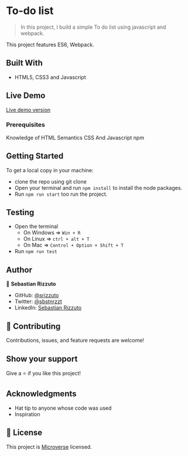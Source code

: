 # To-do list

> In this project, I build a simple To do list using javascript and webpack.
> 
This project features ES6, Webpack.

## Built With

- HTML5, CSS3 and Javascript

## Live Demo
[Live demo version](https://srizzuto.github.io/To-do-list/)

### Prerequisites

Knowledge of HTML Semantics CSS And Javascript
npm

## Getting Started

To get a local copy in your machine:

- clone the repo using git clone
- Open your terminal and run `npm install` to install the node packages.
- Run `npm run start` too run the project.

## Testing

- Open the terminal
  - On Windows => `Win + R`
  - On Linux => `ctrl + alt + T`
  - On Mac => `Control + Option + Shift + T`
- Run `npm run test`
## Author

👤 **Sebastian Rizzuto**

- GitHub: [@srizzuto](https://github.com/srizzuto)
- Twitter: [@sbstnrzzt](https://twitter.com/sbstnrzzt)
- LinkedIn: [Sebastian Rizzuto](https://www.linkedin.com/in/srizzuto/)

## 🤝 Contributing

Contributions, issues, and feature requests are welcome!

## Show your support

Give a ⭐️ if you like this project!

## Acknowledgments

- Hat tip to anyone whose code was used
- Inspiration

## 📝 License

This project is [Microverse](https://www.microverse.org/) licensed.
